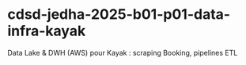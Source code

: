 # cdsd-jedha-2025-b01-p01-data-infra-kayak
Data Lake &amp; DWH (AWS) pour Kayak : scraping Booking, pipelines ETL
